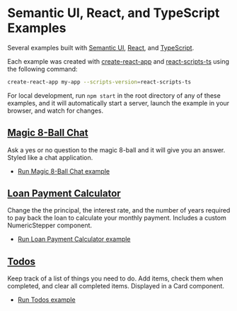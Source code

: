 # Semantic UI, React, and TypeScript Examples

Several examples built with [Semantic UI](https://react.semantic-ui.com/), [React](https://facebook.github.io/react/), and [TypeScript](https://www.typescriptlang.org/).

Each example was created with [create-react-app](https://www.npmjs.com/package/create-react-app) and [react-scripts-ts](https://www.npmjs.com/package/react-scripts-ts) using the following command:

``` bash
create-react-app my-app --scripts-version=react-scripts-ts
```

For local development, run `npm start` in the root directory of any of these examples, and it will automatically start a server, launch the example in your browser, and watch for changes.

## [Magic 8-Ball Chat](http://joshtynjala.github.io/semantic-ui-react-typescript-examples/magic-eight-ball-chat/)

Ask a yes or no question to the magic 8-ball and it will give you an answer. Styled like a chat application.

* [Run Magic 8-Ball Chat example](http://joshtynjala.github.io/semantic-ui-react-typescript-examples/magic-eight-ball-chat/)

## [Loan Payment Calculator](http://joshtynjala.github.io/semantic-ui-react-typescript-examples/loan-payment-calculator/)

Change the the principal, the interest rate, and the number of years required to pay back the loan to calculate your monthly payment. Includes a custom NumericStepper component.

* [Run Loan Payment Calculator example](http://joshtynjala.github.io/semantic-ui-react-typescript-examples/loan-payment-calculator/)

## [Todos](http://joshtynjala.github.io/semantic-ui-react-typescript-examples/todos/)

Keep track of a list of things you need to do. Add items, check them when completed, and clear all completed items. Displayed in a Card component.

* [Run Todos example](http://joshtynjala.github.io/semantic-ui-react-typescript-examples/todos/)